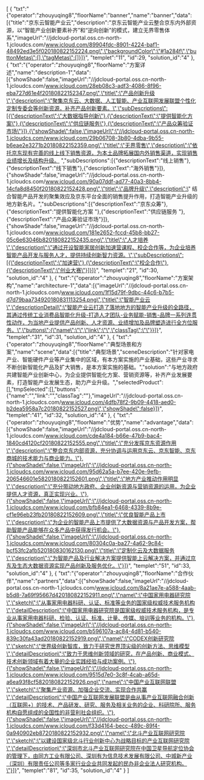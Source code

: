 [
	{
		"txt":"{\"operator\":\"zhouyuqing8\",\"floorName\":\"banner\",\"name\":\"banner\",\"data\":[{\"title\":\"京东云智能产业云\",\"description\":\"京东云智能产业云整合京东内外部资源，以“智能产业创新要素补齐”和“逆向创新”的模式，建立无界零售体系\",\"imageUrl\":\"//jdcloud-portal.oss.cn-north-1.jcloudcs.com/www.jcloud.com/89904fdc-8901-4224-baf1-48492ed3e5f020180822152224.png\",\"backgroundColor\":\"#1a284f\",\"buttonMetas\":[],\"tagMetas\":[]}]}",
		"templet":"11",
		"id":29,
		"solution_id":"4"
	},
	{
		"txt":"{\"operator\":\"zhouyuqing8\",\"floorName\":\"方案详述\",\"name\":\"description-1\",\"data\":[{\"showShade\":false,\"imageUrl\":\"//jdcloud-portal.oss.cn-north-1.jcloudcs.com/www.jcloud.com/28eb08c3-adf3-4086-8f96-eba727d61e4f20180822152347.png\",\"title\":\"产品创新升级\",\"description\":\"聚集京东云、大数据、人工智能、产业互联网发展联盟个性化定制专委会等创新资源，补齐产品创新要素。\",\"subDescriptions\":[{\"descriptionText\":\"大数据指导创新\"},{\"descriptionText\":\"提供智能化方案\"},{\"descriptionText\":\"供应链服务\"},{\"descriptionText\":\"产品众筹验证市场\"}]},{\"showShade\":false,\"imageUrl\":\"//jdcloud-portal.oss.cn-north-1.jcloudcs.com/www.jcloud.com/29b06708-3b80-4dba-9b55-b6eae2e3271b20180822152359.png\",\"title\":\"无界零售\",\"description\":\"依托京东现有完善的线上线下销售资源，为本土品牌拓展国内外销售渠道，实现销售业绩增长及结构升级。 \",\"subDescriptions\":[{\"descriptionText\":\"线上销售\"},{\"descriptionText\":\"线下销售\"},{\"descriptionText\":\"海外销售\"}]},{\"showShade\":false,\"imageUrl\":\"//jdcloud-portal.oss.cn-north-1.jcloudcs.com/www.jcloud.com/90a07ddf-ad77-40a3-8bb4-14cfa8d8450f20180822152428.png\",\"title\":\"品牌升级\",\"description\":\" 结合智能产品开发的聚集效应及京东平台全面的销售提升作用，打造智能产业升级的地方新名片。\",\"subDescriptions\":[{\"descriptionText\":\"京东众筹\"},{\"descriptionText\":\"提供智能化方案 \"},{\"descriptionText\":\"供应链服务 \"},{\"descriptionText\":\"产品众筹验证市场\"}]},{\"showShade\":false,\"imageUrl\":\"//jdcloud-portal.oss.cn-north-1.jcloudcs.com/www.jcloud.com/181e2652-fccd-45b8-bb27-05c6e63046b820180822152435.png\",\"title\":\"人才培养\",\"description\":\"通过开设智能家居创新加速营课程、校企合作等，为企业培养智能产品开发与服务人才，提供持续创新智力资源。\",\"subDescriptions\":[{\"descriptionText\":\"加速营\"},{\"descriptionText\":\"校企合作\"},{\"descriptionText\":\"创业大赛\"}]}]}",
		"templet":"21",
		"id":30,
		"solution_id":"4"
	},
	{
		"txt":"{\"operator\":\"zhouyuqing8\",\"floorName\":\"方案架构\",\"name\":\"architecture-1\",\"data\":[{\"imageUrl\":\"//jdcloud-portal.oss.cn-north-1.jcloudcs.com/www.jcloud.com/1f15d79f-9dbc-44c6-b7b5-d7d79baa734920180831113254.png\",\"title\":\"智能产业云\",\"descriptionDetail\":\"智能产业云打造了落地地方的智能产业升级的全路径，其通过传统工业消费品智能化升级-打造人才团队-业务赋能-销售-品牌一系列连贯性动作，为当地产业提供产品创新、人才资源、业绩增加及品牌塑造进行全方位服务。\",\"buttons\":{\"name\":\"\",\"link\":\"\",\"classTag\":\"\"}}]}",
		"templet":"31",
		"id":31,
		"solution_id":"4"
	},
	{
		"txt":"{\"operator\":\"zhouyuqing8\",\"floorName\":\"典型场景和方案\",\"name\":\"scene\",\"data\":[{\"title\":\"典型场景\",\"sceneDescription\":\"针对家电产业、智能硬件产业等产业集中的区域，有本方案实施的产业基础，这些产业寻求不断创新智能化产品及扩大销售，是本方案实施的基础。\",\"solution\":\"与地方政府共建智能产业创新中心，为企业提供智能化方案、营销资源等，补齐产业发展要素，打造智能产业发展生态，助力产业升级。\",\"selectedProduct\":[],\"tmpSelected\":[],\"buttons\":{\"name\":\"\",\"link\":\"\",\"classTag\":\"\"},\"imageUrl\":\"//jdcloud-portal.oss.cn-north-1.jcloudcs.com/www.jcloud.com/4dfb78f2-9b09-4418-aed0-b2dea5958a7c20180822152527.png\",\"showShade\":false}]}",
		"templet":"41",
		"id":32,
		"solution_id":"4"
	},
	{
		"txt":"{\"operator\":\"zhouyuqing8\",\"floorName\":\"优势\",\"name\":\"advantage\",\"data\":[{\"showShade\":false,\"imageUrl\":\"//jdcloud-portal.oss.cn-north-1.jcloudcs.com/www.jcloud.com/cde4a184-b66e-47b9-bac4-1840cd4120cf20180822152555.png\",\"title\":\"充分发挥京东资源作用\",\"description\":\"整合京东内部资源，充分协调与运用京东云、京东智能、京东商城的技术能力与商业能力。\"},{\"showShade\":false,\"imageUrl\":\"//jdcloud-portal.oss.cn-north-1.jcloudcs.com/www.jcloud.com/95d62a5a-b7ee-420e-9efb-206546601e5820180822152601.png\",\"title\":\"地方产业推动作用明显\",\"description\":\"充分带动地方政府、企业创新资源与营销资源的运用，为企业提供人才资源，真正实现兴业。\"},{\"showShade\":false,\"imageUrl\":\"//jdcloud-portal.oss.cn-north-1.jcloudcs.com/www.jcloud.com/bfb84ea1-6468-4339-8b9e-cf1e96eb23fb20180822152609.png\",\"title\":\"优良智能产品上市\",\"description\":\"为企业的智能产品上市提供了大数据资源与产品开发方案，帮助智能产品能够在众多产品中获得发行机会。\"},{\"showShade\":false,\"imageUrl\":\"//jdcloud-portal.oss.cn-north-1.jcloudcs.com/www.jcloud.com/80304c0a-ba27-4a62-9c84-bcf53fc2afb520180830162130.png\",\"title\":\"定制化云及大数据服务\",\"description\":\"为智能产品及行业解决方案提供智能上云解决方案，并通过京东及生态大数据资源实现产品创新及服务优化。\"}]}",
		"templet":"51",
		"id":33,
		"solution_id":"4"
	},
	{
		"txt":"{\"operator\":\"zhouyuqing8\",\"floorName\":\"合作伙伴\",\"name\":\"partners\",\"data\":[{\"showShade\":false,\"imageUrl\":\"//jdcloud-portal.oss.cn-north-1.jcloudcs.com/www.jcloud.com/8a21ae7e-a588-4aab-b5d8-7a69f95667d420180822152911.png\",\"name\":\"中国家用电器研究院\",\"sketch\":\"从事家用电器科研、认证、标准等业务的国家级权威技术服务机构\",\"detailDescription\":\"中国家用电器研究院是国家级权威技术服务机构，是专业从事家用电器科研、检验、认证、标准、计量、传媒、培训等业务的机构。\"},{\"showShade\":false,\"imageUrl\":\"//jdcloud-portal.oss.cn-north-1.jcloudcs.com/www.jcloud.com/b596107a-ac84-4d81-b540-839c30fa43ad20180822152919.png\",\"name\":\"CODEX创新研究院\",\"sketch\":\"世界级创新智库，致力于研究世界顶尖级的创新方法、思维模型\",\"detailDescription\":\"致力于思维创新领域的研究，在产品创新、商业模式、技术创新领域有着大量的企业实践经验与成功案例。\"},{\"showShade\":false,\"imageUrl\":\"//jdcloud-portal.oss.cn-north-1.jcloudcs.com/www.jcloud.com/9515d7e0-3c8f-4cab-a65d-a6ea93f8cf5820180822152926.png\",\"name\":\"中国产业互联网联盟\",\"sketch\":\"聚集产业资源、加强企业交流、实现合作共赢\",\"detailDescription\":\"中国产业互联网发展联盟是由从事产业互联网融合创新（互联网+）的技术、产品研发、研究、服务及相关业务的企业、科研院所、服务机构自愿组成的全国性的非营利社会组织。\"},{\"showShade\":false,\"imageUrl\":\"//jdcloud-portal.oss.cn-north-1.jcloudcs.com/www.jcloud.com/f33d4164-becc-489c-89f4-0a940902eb8720180822152932.png\",\"name\":\"北斗产业互联网研究院\",\"sketch\":\"以建设国家级北斗行业创新中心为战略目标的产业互联网研究院\",\"detailDescription\":\"深圳市北斗产业互联网研究院在中国卫星导航定位协会的管理下，由同方工业有限公司、深圳有为信息技术发展有限公司、中城新产业（深圳）有限责任公司等多家行业企业共同发起的民办非企业法人研究机构。\"}]}",
		"templet":"81",
		"id":35,
		"solution_id":"4"
	}
]